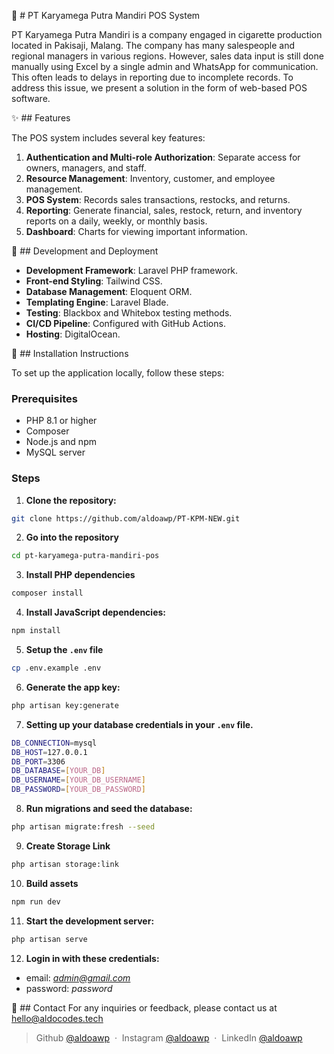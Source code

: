 🚬 # PT Karyamega Putra Mandiri POS System

PT Karyamega Putra Mandiri is a company engaged in cigarette production located in Pakisaji, Malang. The company has many salespeople and regional managers in various regions. However, sales data input is still done manually using Excel by a single admin and WhatsApp for communication. This often leads to delays in reporting due to incomplete records. To address this issue, we present a solution in the form of web-based POS software.

✨ ## Features

The POS system includes several key features:
1. **Authentication and Multi-role Authorization**: Separate access for owners, managers, and staff.
2. **Resource Management**: Inventory, customer, and employee management.
3. **POS System**: Records sales transactions, restocks, and returns.
4. **Reporting**: Generate financial, sales, restock, return, and inventory reports on a daily, weekly, or monthly basis.
5. **Dashboard**: Charts for viewing important information.

🚧 ## Development and Deployment

- **Development Framework**: Laravel PHP framework.
- **Front-end Styling**: Tailwind CSS.
- **Database Management**: Eloquent ORM.
- **Templating Engine**: Laravel Blade.
- **Testing**: Blackbox and Whitebox testing methods.
- **CI/CD Pipeline**: Configured with GitHub Actions.
- **Hosting**: DigitalOcean.

📌 ## Installation Instructions

To set up the application locally, follow these steps:

### Prerequisites
- PHP 8.1 or higher
- Composer
- Node.js and npm
- MySQL server

### Steps

1. **Clone the repository:**
```bash
git clone https://github.com/aldoawp/PT-KPM-NEW.git
```

2. **Go into the repository**
```bash
cd pt-karyamega-putra-mandiri-pos
``` 

3. **Install PHP dependencies** 
```bash
composer install
```

4. **Install JavaScript dependencies:**
```bash
npm install
```

5. **Setup the `.env` file**
```bash
cp .env.example .env
```

6. **Generate the app key:**
```bash
php artisan key:generate
```

7. **Setting up your database credentials in your `.env` file.**
```bash
DB_CONNECTION=mysql
DB_HOST=127.0.0.1
DB_PORT=3306
DB_DATABASE=[YOUR_DB]
DB_USERNAME=[YOUR_DB_USERNAME]
DB_PASSWORD=[YOUR_DB_PASSWORD]
```

8. **Run migrations and seed the database:** 
```bash
php artisan migrate:fresh --seed
```

9. **Create Storage Link**
```bash
php artisan storage:link
```

10. **Build assets**
```bash
npm run dev
```

11. **Start the development server:** 
```bash
php artisan serve
```

12. **Login in with these credentials:**
- email: *admin@gmail.com*
- password: *password*

📨 ## Contact
For any inquiries or feedback, please contact us at hello@aldocodes.tech

> Github [@aldoawp](https://github.com/aldoawp/) &nbsp;&middot;&nbsp;
> Instagram [@aldoawp](https://instagram.com/aldocodes/) &nbsp;&middot;&nbsp;
> LinkedIn [@aldoawp](https://linkedin.com/in/aldo-arista/)

